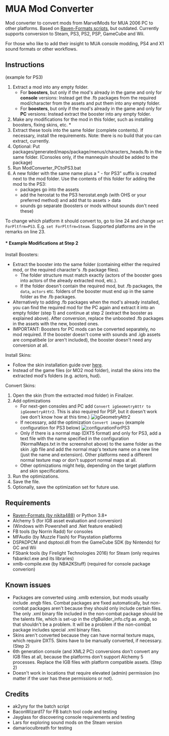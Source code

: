 # MUA Mod Converter

Mod converter to convert mods from MarvelMods for MUA 2006 PC to other platforms.
Based on [Raven-Formats scripts](https://github.com/EthanReed517/Marvel-Mods-Batch-Scripts/blob/main/Raven-Formats%20Scripts/(RF)AIO.bat), but outdated.
Currently supports conversion to Steam, PS3, PS2, PSP, GameCube and Wii.

For those who like to add their insight to MUA console modding, PS4 and X1 sound formats or other workflows.


## Instructions

(example for PS3)
  1. Extract a mod into any empty folder.
     - For **boosters**, but only if the mod's already in the game and only for **console** versions: Instead get the .fb packages from the required mod/character from the assets and put them into any empty folder.
     - For **boosters**, but only if the mod's already in the game and only for **PC** versions: Instead extract the booster into any empty folder.
  2. Make any modifications for the mod in this folder, such as installing boosters, fixing skins, etc. *
  3. Extract these tools into the same folder (complete contents).
     If necessary, install the requirements.
     Note: there is no build that you can extract, currently.
  5. Optional: Put packages/generated/maps/package/menus/characters_heads.fb in the same folder.
               (Consoles only, if the mannequin should be added to the package)
  6. Run ModConverter_PCtoPS3.bat
  7. A new folder with the same name plus a " - for PS3" suffix is created next to the mod folder.
     Use the contents of this folder for adding the mod to the PS3:
     - packages go into the assets
     - add the herostat to the PS3 herostat.engb (with OHS or your preferred method) and add that to assets > data
     - sounds go separate (boosters or mods without sounds don't need these)

To change which platform it should convert to, go to line 24 and change `set ForPltfrm=PS3`. E.g. `set ForPltfrm=Steam`. Supported platforms are in the remarks on line 23.

#### * Example Modifications at Step 2

Install Boosters:
  - Extract the booster into the same folder (containing either the required mod, or the required character's .fb package files).
    - The folder structure must match exactly (actors of the booster goes into actors of the already extracted mod, etc.).
    - If the folder doesn't contain the required mod, but .fb packages, the `data`, `actors` etc. folders of the booster must end up in the same folder as the .fb packages.
  - Alternatively to adding .fb packages when the mod's already installed, you can find the required mod for the PC again and extract it into an empty folder (step 1) and continue at step 2 (extract the booster as explained above). After conversion, replace the unboosted .fb packages in the assets with the new, boosted ones.
  - IMPORTANT: Boosters for PC mods can be converted separately, no mod required. If the booster doesn't come with sounds and .igb assets are compatibele (or aren't included), the booster doesn't need any conversion at all.

Install Skins:
  - Follow the skin installation guide over [here](https://marvelmods.com/forum/index.php?msg=201703).
  - Instead of the game files (or MO2 mod folder), install the skins into the extracted mod's folders (e.g. actors, hud).

Convert Skins:
  1. Open the skin (from the extracted mod folder) in Finalizer.
  2. Add optimizations
     - For next-gen consoles and PC add `Convert igGeometryAttr to igGeometryAttr2`. This is also required for PSP, but it doesn't work (we don't know how at this time.) ![igGeometryAttr2](https://github.com/ak2yny/MUA-Mod-Converter/assets/92672223/73821bac-7844-4168-8934-123aee942c05)
     - If necessary, add the optimization `Convert images` (example configuration for PS3 below) ![configurationForPS3](https://github.com/ak2yny/MUA-Mod-Converter/assets/92672223/28431602-2c22-47e0-b66e-3a8627bc6e24)
     - Only if there is a normal map (DXT5 format) and only for PS3, add a text file with the name specified in the configuration (NormalMaps.txt in the screenshot above) to the same folder as the skin .igb file and add the normal map's texture name on a new line (just the name and extension). Other platforms need a different normal texture map or don't support normal maps at all.
     - Other optimizations might help, depending on the target platform and skin specifications.
  3. Run the optimizations.
  4. Save the file.
  5. Optionally, save the optimization set for future use.


## Requirements

  - [Raven-Formats (by nikita488)](https://github.com/nikita488/raven-formats) or Python 3.8+
  - Alchemy 5 (for IGB asset evaluation and conversion)
  - (Windows with Powershell and .Net feature enabled)
  - FB tools (by Norrin Radd) for consoles
  - MFAudio (by Muzzle Flash) for Playstation platforms
  - DSPADPCM and dsptool.dll from the GameCube SDK (by Nintendo) for GC and Wii
  - FSbank tools (by Firelight Technologies 2016) for Steam (only requires fsbankcl.exe and its libraries)
  - xmlb-compile.exe (by NBA2KStuff) (required for console package converion)


## Known issues

  - Packages are converted using .xmlb extension, but mods usually include .engb files. Combat packages are fixed automatically, but non-combat packages aren't because they should only include certain files. The only .xml binary file included in the non-combat package should be the talents file, which is set-up in the cfgBuilder_info.cfg as .engb, so that shouldn't be a problem. It will be a problem if the non-combat package includes special .xml binary files.
  - Skins aren't converted because they can have normal texture maps, which require DXT5. Skins have to be manually converted, if necessary. (Step 2)
  - 6th generation console (and XML2 PC) conversions don't convert any IGB files at all, because the platforms don't support Alchemy 5 processes. Replace the IGB files with platform compatible assets. (Step 2)
  - Doesn't work in locations that require elevated (admin) permission (no matter if the user has these permissions or not).


## Credits

  - ak2yny for the batch script
  - BaconWizard17 for FB batch tool code and testing
  - Jayglass for discovering console requirements and testing
  - Lars for exploring sound mods on the Steam version
  - damarioculbreath for testing
